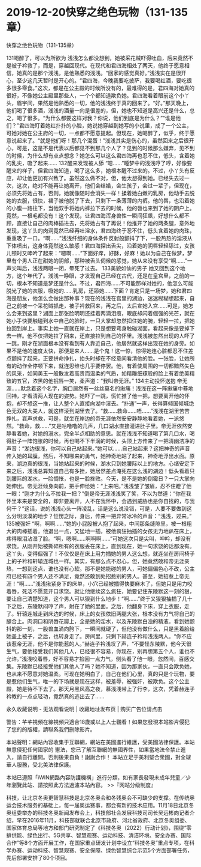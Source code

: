 # 2019-12-20快穿之绝色玩物（131-135章）



快穿之绝色玩物（131-135章）



131喝醉了，可以为所欲为   浅浅怎么都没想到，她被采花贼吓得吐血，后来竟然不是被子衿救了，而是，穿越回现代。在现代和君四海相处了两天，他终于愿意相信，她真的是那个浅浅，是他熟悉的浅浅。“回家的感觉真好。”浅浅实在是很开心，至少这几天暂时是开心的。“君四海，今晚我要吃披萨，我要喝红酒，要吃很多很多零食。”这次，都是在公主殿的时候所没有的，最难得的是，君四海对她真的很好，不像她公主殿里那些人，一个个都知道欺负她。君四海看着眼前这个小丫头，眉宇间，果然是他熟悉的一切，他的浅浅终于真的回来了。“好。”那天晚上，他们喝了很多酒，浅浅的酒量一向是很差的，但，她也不知道是高兴还是什么，总之，喝了很多。“为什么都要这样对我？你说，他们到底是为什么？”“谁是他们？”君四海盯着她红扑扑的小脸，她说她穿越到她写的小说里，成了一个公主，可她对她在公主府的一切，一点都不愿意提起。但现在，她喝醉了，似乎，终于愿意说起来了。“就是他们呀！那几个混蛋！”浅浅其实是伤心的，虽然回来之后很开心，可是，这是不是代表以后都见不到那几个人了？见到的时候那么嫌弃，见不到的时候，为什么却有点点想念？她怎么可以这么君四海再也忍不住，低头，含着她的乳尖，吸了起来…… 132醒来发现被人舔   “嗯……”睡梦中的浅浅哼了哼，好像要醒来的样子，但君四海知道，喝了这么多，她根本醒不过来的。不过，小丫头有反应，却让他更加有兴致了。虽然这么做不对，但，他太想得到她。已经失去过一次，这次，绝对不能再让她离开，他们会结婚，会生孩子，会过一辈子，但现在，必须先将她占有，否则，她就像随时会消失一样！揉着她白嫩的乳房，他动手去脱她的衣服，很快，裙子被他脱了下去，只剩下一条薄薄的内裤。他的唇，也沿着她的小腹一路往下，当他双手将她内裤拉下去的时候，他的唇也来到了她的阴户上。竟然，一根毛都没有！这个发现，让君四海浑身兽性一瞬间狂飙，好想什么都不顾，直接让自己的肉棒插进去，先将她占有了再说！他推开了她的两条腿，意外地发现，这丫头的肉洞竟然已经再吐淫水，君四海终于忍不住，低头含着她的肉珠，重重吸了一口。“啊……”浅浅纤细的身体条件反射般颤抖了下，一股热热的淫液从下体喷出，这身体竟然这么敏感！君四海探出舌尖，沿着她的阴唇轻轻舔过，女孩儿顿时又呻吟了起来：“嗯啊……”下面好痒，好酥，好麻！她以为自己在做梦，梦里有个男人正在甜她的阴部，那种被舌头伺候的感觉，她从来没有享受“啊……”一声尖叫后，浅浅两眼一闭，晕死了过去。 133美貌如仙的男子   她又回到这个地方，这个年代了。浅浅一睁眼，才发现自己已经在古代，还是在皇宫里，之前的一切，根本不知道是梦还是什么。不过，君四海……不可能那样对她的，他怎么可能脱光了她的衣服，吸她的……乳房，还舔她……下面？肯定只是一场梦，她和君四海是朋友，他怎么会做出那种事？现在的浅浅在宫里的湖边，迷迷糊糊想起来，自己之前被一个采花贼抓走，被子衿救回来，再之后，太后宣她入宫……可是，她怎么会来到这里？湖面上那张脸明明还挂着两滴泪痕，眼底却闪着倔强的光芒，就在她小手快要触碰到水中自己的脸时，一只大掌却忽然扣住她的腕，轻轻一拉，把她拉回到岸上。事实上她一直就在岸上，只是想要弯身触碰湖面，看起来像是要掉下去一样。他不仅把她拉了回来，还直接拉到自己的怀里。浅浅被忽然出现的人吓了一跳，刚才在湖面根本没有看到有人靠近自己，他居然就这样出现在她的身旁。如果不是他的速度太快，那便是来人……是个鬼！这一惊，惊得她连心脏都忍不住差点颤抖了起来，正要拼命挣扎，抬头时却在不经意间看清他的脸。一张脸，让她所有的动作全停顿下来，就连思维也几乎要停罢。他，有着使周围的一切都黯然失色的风采，如同美玉一般散发着高贵而温柔的气质，如精雕细琢般的脸上有着绝美精致的五官，浓黑的他抿唇一笑，柔声道：“我叫帝无涯。” 134主动投怀送抱   帝无涯……默念着这个名字，胸口居然有一丝丝莫名的揪痛！浅浅在这一阵揪痛中蓦地回神，才看清两人现在的姿势。她吓了一跳，慌忙推了他一把，想要离开他的怀抱，却不想这一推，让人整个人直接向湖中滚去。“扑通”一声，长得算倾国倾城绝色无双的大美人，就这样滚到湖里去了。“救……救命……唔……”浅浅在湖里苦苦挣扎，哀声求救，可是，就坐在岸边的帝无涯依然安安静静地看着她，一派悠然。“救命，救……”又是咕噜噜的几声，几口湖水直接灌进肚子里。帝无涯依然安静看着她，对她的溺水，完全半点相助的意思。就在浅浅不知道喝了第几口水，喝得肚子一阵饱胀的时候，再也喝不下半滴的时候，头顶上方传来了一把清幽洁净的声音：“湖边很浅，你可以自己站起来。”她可以……自己站起来？这把神奇的声音传入她的耳膜，然后，不知哪来的勇气，她神奇地站了起来，神奇地浮出水面。原来，湖边真的很浅，当她站起来的时候，湖水只到她腰际以上的地方。心绪安定下来之后，浅浅总算知道自己有多挫，她居然差点淹死在这么浅的湖边！低头看着只到腰际的湖水，一脸惆怅，也是一脸挫败。今天，是不是她的倒霉日？一只大掌向她伸出。帝无涯倾身向前，把手伸给她：“上来吧。”浅浅皱了皱眉，忍不住瞪了他一眼：“刚才为什么不拉我一把？”倒是帝无涯浅浅笑了笑，不以为然道：“你在我怀里本来是安全的，却非要离开，人不在我怀中，会遇到威胁也是你自找的，与我何干？”这话，说的浅浅心头一阵凌乱，话是这么说没错，可是，人要不要做到这么分明淡漠的地步？怔愣之际，身后，传来一把异常冰冷的声音：“浅浅，过来。” 135被强奸   “啊，啊啊……”她的小屁股被人抱了起来，中间那条缝隙里，被一根粗大的肉棒插着。他退出一点，又猛地一插，被他疯狂抽插的女孩无力地趴在床上，疼得眼泪沾湿了脸。“啊，嗯啊……啊啊啊……”可她这次只是尖叫，呻吟，却没有求饶。从刚开始被撕碎所有的衣服丢在床上，直到现在，她一句求饶的话都没有。这丫头，变得倔强了！不仅仅是在床上用力插她的男人这么想，就连坐在房间椅子上的子衿和轩辕连城也一样。其实，有那么点不忍心，但，她竟然敢和帝无涯亲热，一想到这点，谁也没有心软。那不是她能碰的男人，可她偏偏色心不改，公主府已经有四个男人还不满足，竟然还敢到处招惹别的男人。甚至，她招惹上帝无涯！“啊……”浅浅揪紧身下的床单，小穴已经被插得快要麻木了，但她只是用力咬着唇，死活不愿意开口求饶。就让他继续这么疯狂，她要记住东陵默这一刻的狠，要让自己清楚知道，这个男人可以狠到什么地步！“啊……”终于又狠狠抽插了几十下之后，东陵默闷哼了声，射在了她的里面。之后，他翻身下床，穿上衣服，走了。轩辕连城走到床边的时候，床上的女孩依旧两腿大张，根本没有力气将自己的腿合上。肉洞口和阴唇花瓣上，全是她的淫水，以及东陵默白浊的精液。看到她颤抖的那一刻，一股兽血涌向胯下，一瞬间就硬了，但他没有做什么，只是黑着脸给她盖上被子，之后，也转身走了。房间里，只剩下赫连子衿和浅浅两人。“你不应该惹帝无涯，他不是你能惹的人。”赫连子衿浅叹了声，“不要怪东陵默，他今天很生气，要他接受我们其他几人，已经很不容易，你现在，别再想第五个人，谁也不允许。”浅浅咬着唇，好不容易才捡回一点力气，侧头看了他一眼，忽然间，百感交集。东陵默已经接受他们其他人了吗？她不知道，因为那家伙，一直只会欺负她，也从来不愿意对她温柔。可现在她明白了，自己在他们心里，真的只是个玩物，要是惹他们生气，唯一的下场就是现在这样，被羞辱，被强奸，被欺负。这个公主殿，她是待不下去了。那天月黑风高之夜，慕浅浅带上了行李，这次，凭着赫连子衿教的一点点轻功，竟然真的逃出去了……








永久收藏说明 - 无法观看说明 | 收藏地址发布页 | 购买广告位请点击


警告：芊芊視頻在線視頻只適合18歲或以上人士觀看！如果您發現本站影片侵犯了您的的版權，請聯系我們删除影片。


本站聲明：網站內容收集于互聯網，網站在美國進行維護，受美國法律保護。本站無意侵犯任何國家的
憲法，您已了解互聯網的無國界性，如果當地法令禁止進入，請自行離開。否則後果自負！謝謝合作！
本站立足于美利堅合衆國，對全球華人服務，受北美法律保護。


本站已遵照「iWIN網路內容防護機構」進行分類，如有家長發現未成年兒童／少年瀏覽此站、請按照此方法過濾本站內容。  >>『网站分级制度』




科技，让北京冬奥更智慧科技是北京冬奥会和冬残奥会不可缺少的支撑。在传统奥运会技术服务的基础上，每一届奥运赛事，都会有新的技术应用。11月18日北京冬奥组委举办的科技冬奥新闻发布会上，科技部社会发展科技司司长吴远彬向记者介绍，早在2016年11月，科技部就联合北京市政府、河北省政府、北京冬奥组委、国家体育总局等地方和部门研究制定了《科技冬奥（2022）行动计划》，围绕“零排供能、绿色出行、5G共享、智慧观赛、运动科技、清洁环境、安全办赛、国际合作”等8个方面开展工作，在国家重点研发计划中设立“科技冬奥”重点专项，在科学办赛、运动科技、智慧观赛、安全保障、绿色智慧综合示范5个方面部署任务，先后部署安排了80个项目。


